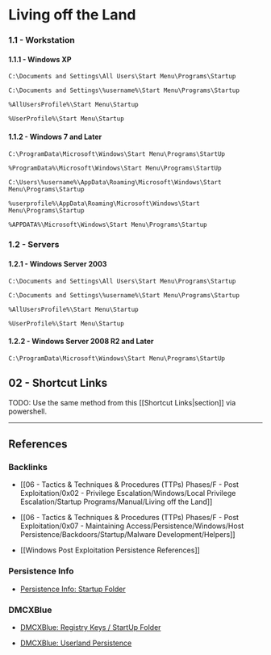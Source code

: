 # Living off the Land

### 1.1 - Workstation

#### 1.1.1 - Windows XP

```
C:\Documents and Settings\All Users\Start Menu\Programs\Startup

C:\Documents and Settings\%username%\Start Menu\Programs\Startup

%AllUsersProfile%\Start Menu\Startup

%UserProfile%\Start Menu\Startup
```

#### 1.1.2 - Windows 7 and Later

```
C:\ProgramData\Microsoft\Windows\Start Menu\Programs\StartUp

%ProgramData%\Microsoft\Windows\Start Menu\Programs\StartUp

C:\Users\%username%\AppData\Roaming\Microsoft\Windows\Start Menu\Programs\Startup

%userprofile%\AppData\Roaming\Microsoft\Windows\Start Menu\Programs\Startup

%APPDATA%\Microsoft\Windows\Start Menu\Programs\Startup
```

### 1.2 - Servers

#### 1.2.1 - Windows Server 2003

```
C:\Documents and Settings\All Users\Start Menu\Programs\Startup

C:\Documents and Settings\%username%\Start Menu\Programs\Startup

%AllUsersProfile%\Start Menu\Startup

%UserProfile%\Start Menu\Startup
```

#### 1.2.2 - Windows Server 2008 R2 and Later

```
C:\ProgramData\Microsoft\Windows\Start Menu\Programs\StartUp
```

## 02 - Shortcut Links

TODO: Use the same method from this [[Shortcut Links|section]] via powershell.

---
## References

### Backlinks

- [[06 - Tactics & Techniques & Procedures (TTPs) Phases/F - Post Exploitation/0x02 - Privilege Escalation/Windows/Local Privilege Escalation/Startup Programs/Manual/Living off the Land]]

- [[06 - Tactics & Techniques & Procedures (TTPs) Phases/F - Post Exploitation/0x07 - Maintaining Access/Persistence/Windows/Host Persistence/Backdoors/Startup/Malware Development/Helpers]]

- [[Windows Post Exploitation Persistence References]]

### Persistence Info

- [Persistence Info: Startup Folder](https://persistence-info.github.io/Data/startupfolder.html)

### DMCXBlue

- [DMCXBlue: Registry Keys / StartUp Folder](https://dmcxblue.gitbook.io/red-team-notes/persistence/registry-keys-startup-folder)

- [DMCXBlue: Userland Persistence](https://dmcxblue.gitbook.io/red-team-notes-2-0/persistence/userland-persistence)